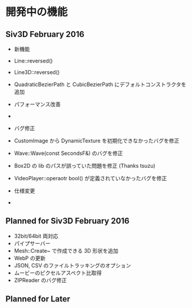 ﻿# 開発中の機能

## Siv3D February 2016 
- 新機能
 - Line::reversed()  
 - Line3D::reversed()  
 - QuadraticBezierPath と CubicBezierPath にデフォルトコンストラクタを追加  
 
- パフォーマンス改善
 -  
 
- バグ修正
 - CustomImage から DynamicTexture を初期化できなかったバグを修正  
 - Wave::Wave(const SecondsF&) のバグを修正  
 - Box2D の lib のパスが誤っていた問題を修正 (Thanks tsuzu)  
 - VideoPlayer::operaotr bool() が定義されていなかったバグを修正

- 仕様変更
 -  
 
  
## Planned for Siv3D February 2016
- 32bit/64bit 両対応  
- パイプサーバー  
- Mesh::Create~ で作成できる 3D 形状を追加  
- WebP の更新  
- JSON, CSV のファイルトラッキングのオプション  
- ムービーのピクセルアスペクト比取得  
- ZIPReader のバグ修正  
  

## Planned for Later
